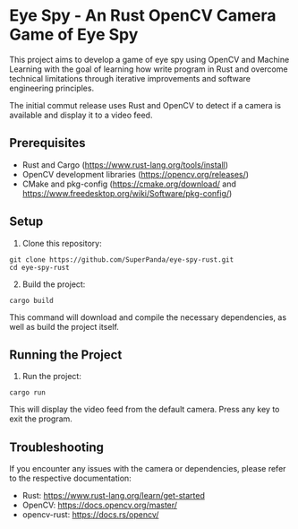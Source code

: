 # Eye Spy - An Rust OpenCV Camera Game of Eye Spy

This project aims to develop a game of eye spy using OpenCV and Machine Learning with the goal of learning how write program in Rust and overcome technical limitations through iterative improvements and software engineering principles.

The initial commut release uses Rust and OpenCV to detect if a camera is available and display it to a video feed.

## Prerequisites

- Rust and Cargo (https://www.rust-lang.org/tools/install)
- OpenCV development libraries (https://opencv.org/releases/)
- CMake and pkg-config (https://cmake.org/download/ and https://www.freedesktop.org/wiki/Software/pkg-config/)

## Setup

1. Clone this repository:

```
git clone https://github.com/SuperPanda/eye-spy-rust.git
cd eye-spy-rust
```

2. Build the project:

```
cargo build
```

This command will download and compile the necessary dependencies, as well as build the project itself.

## Running the Project

1. Run the project:

```
cargo run
```

This will display the video feed from the default camera. Press any key to exit the program.

## Troubleshooting

If you encounter any issues with the camera or dependencies, please refer to the respective documentation:

- Rust: https://www.rust-lang.org/learn/get-started
- OpenCV: https://docs.opencv.org/master/
- opencv-rust: https://docs.rs/opencv/
